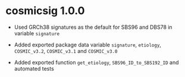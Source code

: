 # cosmicsig 1.0.0
* Used GRCh38 signatures as the default for SBS96 and DBS78 in variable `signature`

* Added exported package data variable `signature`, `etiology`, `COSMIC_v3.2`,
`COSMIC_v3.1` and `COSMIC_v3.0`

* Added exported function `get_etiology`, `SBS96_ID_to_SBS192_ID` and automated
tests
